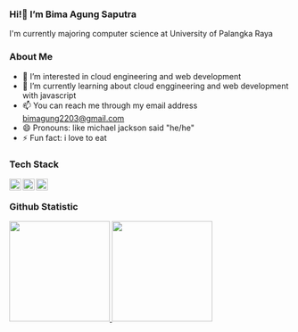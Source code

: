 ### Hi!👋 I’m Bima Agung Saputra

I'm currently majoring computer science at University of Palangka Raya

### About Me
- 👀 I’m interested in cloud engineering and web development
- 🌱 I’m currently learning about cloud enggineering and web development with javascript
- 📫 You can reach me through my email address bimagung2203@gmail.com
- 😄 Pronouns: like michael jackson said "he/he"
- ⚡ Fun fact: i love to eat

### Tech Stack
 <a href="#"><img align="left" alt="JavaScript" title="JavaScript" width="21px" src="https://upload.wikimedia.org/wikipedia/commons/9/99/Unofficial_JavaScript_logo_2.svg" /></a>
  <a href="https://nodejs.org/"><img align="left" alt="NodeJS" title="NodeJS" width="21px" src="https://seeklogo.com/images/N/nodejs-logo-FBE122E377-seeklogo.com.png" /></a>
  <a href="https://reactjs.org/"><img align="left" alt="React" title="React" width="21px" src="https://cdn.worldvectorlogo.com/logos/react-2.svg" /></a>
 <br>
 
### Github Statistic
<p align="left">
<a href="https://github.com/dimasmds">
  <img height="180em" src="https://github-readme-stats-eight-theta.vercel.app/api?username=bmmasaputra&show_icons=true&theme=algolia&include_all_commits=true&count_private=true"/>
  <img height="180em" src="https://github-readme-stats-eight-theta.vercel.app/api/top-langs/?username=bmmasaputra&layout=compact&langs_count=8&theme=algolia"/>
</a>
</p>
<!---
bmmasaputra/bmmasaputra is a ✨ special ✨ repository because its `README.md` (this file) appears on your GitHub profile.
You can click the Preview link to take a look at your changes.
--->
